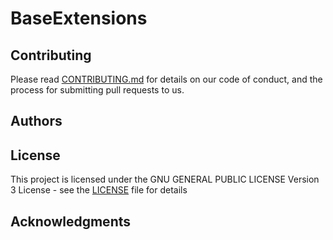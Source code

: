 # BaseExtensions




## Contributing

Please read [CONTRIBUTING.md](.github/CONTRIBUTING.md) for details on our code of conduct, and the process for submitting pull requests to us.

## Authors



## License

This project is licensed under the GNU GENERAL PUBLIC LICENSE Version 3 License - see the [LICENSE](LICENSE.md) file for details

## Acknowledgments

